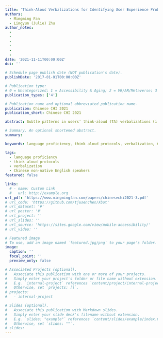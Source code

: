 ```yaml
---
title: 'Think-Aloud Verbalizations for Identifying User Experience Problems: Effects of Language Proficiency with Chinese Non-Native English Speakers'
authors:
  - Mingming Fan
  - Lingyun (Julie) Zhu
author_notes:
  - 
  - 
  -
  -
  -
  -
date: '2021-11-11T00:00:00Z'
doi: ''

# Schedule page publish date (NOT publication's date).
publishDate: '2017-01-01T00:00:00Z'

# Publication type: 
# 0 = Uncategorized; 1 = Accessibility & Aging; 2 = VR/AR/Metaverse; 3 = Human-AI Collaboration; 4 = UX Methodology; 5 = Social Computing; 6 = Sensing;  7 = Thesis; 8 = Patent
publication_types: ['4']

# Publication name and optional abbreviated publication name.
publication: Chinese CHI 2021
publication_short: Chinese CHI 2021

abstract: Subtle patterns in users’ think-aloud (TA) verbalizations (i.e., utterances) are shown to be telltale signs of user experience (UX) problems and used to build artificial intelligence (AI) models or AI-assisted tools to help UX evaluators identify UX problems automatically or semi-automatically. Despite the potential of such verbalization patterns, they were uncovered with native English speakers. As most people who speak English are non-native speakers, it is important to investigate whether similar patterns exist in non-native English speakers’ TA verbalizations. As a first step to answer this question, we conducted think-aloud usability testing with Chinese non-native English speakers and native English speakers using three common TA protocols. We compared their verbalizations and UX problems that they encountered to understand the effects of language and TA protocols. Our findings show that both language groups had similar amounts and proportions of verbalization categories, encountered similar problems, and had similar verbalization patterns that indicate UX problems. Furthermore, TA protocols did not significantly affect the correlations between verbalizations and problems. Based on the findings, we present three design implications for UX practitioners and the design of AI-assisted analysis tools.

# Summary. An optional shortened abstract.
summary:

keywords: language proficiency, think aloud protocols, verbalization, Chinese non-native English speakers

tags:
  - language proficiency
  - think aloud protocols
  - verbalization
  - Chinese non-native English speakers
featured: false

links:
  # - name: Custom Link
  #   url: http://example.org
url_pdf: 'https://www.mingmingfan.com/papers/chinesechi2021-3.pdf'
# url_code: 'https://github.com/tjusenchen/Xbot'
# url_dataset: '#'
# url_poster: '#'
# url_project: ''
# url_slides: ''
# url_source: 'https://sites.google.com/view/mobile-accessibility/'
# url_video: ''

# Featured image
# To use, add an image named `featured.jpg/png` to your page's folder.
image:
  caption: ''
  focal_point: ''
  preview_only: false

# Associated Projects (optional).
#   Associate this publication with one or more of your projects.
#   Simply enter your project's folder or file name without extension.
#   E.g. `internal-project` references `content/project/internal-project/index.md`.
#   Otherwise, set `projects: []`.
# projects:
#   - internal-project

# Slides (optional).
#   Associate this publication with Markdown slides.
#   Simply enter your slide deck's filename without extension.
#   E.g. `slides: "example"` references `content/slides/example/index.md`.
#   Otherwise, set `slides: ""`.
# slides:
---
```


<!-- {{< youtube f9lO9tin4tw >}} -->


